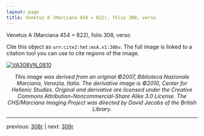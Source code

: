 ```yaml
---
layout: page
title: Venetus A (Marciana 454 = 822), folio 308, verso
---
```


Venetus A (Marciana 454 = 822), folio 308, verso

Cite this object as `urn:cite2:hmt:msA.v1:308v`.  The full image is linked to a citation tool you can use to cite regions of the image.

[![VA308VN_0810](http://www.homermultitext.org/iipsrv?IIIF=/project/homer/pyramidal/deepzoom/hmt/vaimg/2017a/VA308VN_0810.tif/full/800,/0/default.jpg)](http://www.homermultitext.org/ict2/?urn=urn:cite2:hmt:vaimg.2017a:VA308VN_0810) 

<p style="text-align: center; font-style: italic;">This image was derived from an original ©2007, Biblioteca Nazionale Marciana, Venezia, Italia. The derivative image is ©2010, Center for Hellenic Studies. Original and derivative are licensed under the Creative Commons Attribution-Noncommercial-Share Alike 3.0 License. The CHS/Marciana Imaging Project was directed by David Jacobs of the British Library.</p>

---

previous: [308r](../308r/) | next: [309r](../309r/)